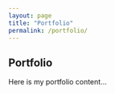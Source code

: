 ```yaml
---
layout: page
title: "Portfolio"
permalink: /portfolio/
---
```


## Portfolio

Here is my portfolio content...

